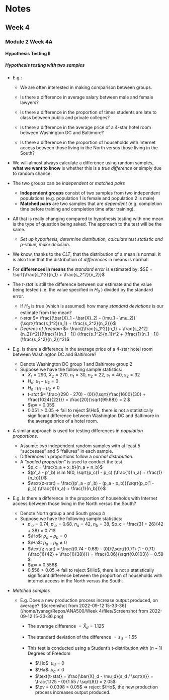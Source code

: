 $$
\newcommand{\pr}{\text{I\kern-0.15em P}}
\newcommand{\Ha}{H_a}
\newcommand{\Ho}{H_0}
\newcommand{\pv}{\text{p-value}}
$$


# Notes

## Week 4
### Module 2 Week 4A
#### Hypothesis Testing II
##### Hypothesis testing with two samples
- E.g.:

    - We are often interested in making comparison between groups.

    - Is there a difference in average salary between male and female lawyers?

    - Is there a difference in the proportion of times students are late to class
      between public and private colleges?

    - Is there a difference in the average price of a 4-star hotel room between
      Washington DC and Baltimore?

    - Is there a difference in the proportion of households with Internet access
      between those living in the North versus those living in the South?

- We will almost always calculate a difference using random samples, **what
  we want to know** is whether this is a *true difference* or simply due to random chance. 

  

- The two groups can be *independent* or *matched pairs*

  - **Independent groups** consist of two samples from two independent
  populations (e.g. population 1 is female and population 2 is male)
  - **Matched pairs** are two samples that are *dependent* (e.g. completion time
    before training and completion time after training).

- All that is really changing compared to hypothesis testing with one
  mean is the type of question being asked. The approach to the test
  will be the same.

  - *Set up hypothesis, determine distribution, calculate test statistic and p-value,*
  *make decision*.

  

- We know, thanks to the *CLT*, that the distribution of a mean is normal. It is also true that
  the distribution of *differences* in means is normal.

- For **differences in means** the *standard error* is estimated by: $SE = \sqrt{\frac{s_1^2}{n_1} + \frac{s_2^2}{n_2}}$

- The *t-stat* is still the difference between our estimate and the value being tested (i.e. the value specified in $H_0$ ) divided by the standard error.
  - If $H_0$ is true (which is assumed) how many *standard deviations* is our estimate from the mean?
  - *t-stat* $= \frac{(\bar{X}_1 - \bar{X}_2) - (\mu_1 - \mu_2)}{\sqrt{\frac{s_1^2}{n_1} + \frac{s_2^2}{n_2}}}$ 
  - *Degrees of freedom* $= \frac{(\frac{s_1^2}{n_1} + \frac{s_2^2}{n_2})^2}{(\frac{1}{n_1 - 1}) (\frac{s_1^2}{n_1})^2 + (\frac{1}{n_1 - 1}) (\frac{s_2^2}{n_2})^2}$ 

  

- E.g. Is there a difference in the average price of a 4-star hotel room between Washington DC and Baltimore? 

  - Denote Washington DC group 1 and Baltimore group 2
  - Suppose we have the following sample statistics: 
    - $\bar{X}_1 = 290$, $\bar{X}_2 = 270$, $n_1 = 30$, $n_2 = 22$, $s_1 = 40$, $s_2 = 32$ 
    - $H_o$: $\mu_1 - \mu_2 = 0$ 
    - $H_a$ : $\mu_1 - \mu_2 \neq 0$ 
    - *t-stat* $= \frac{(290 - 270) - (0)}{\sqrt{\frac{1600}{30} + \frac{1024}{22}}} = \frac{20}{\sqrt{99.88}} = 2 $
    - $\pv = 0.05$ 
    - $0.051 > 0.05$ => fail to reject $\Ho$, there is not a statistically significant difference between Washington DC and Baltimore in the average price of a hotel room. 

  

- A similar approach is used for testing differences in *population proportions*. 

    - Assume: two independent random samples with at least 5 “successes” and 5 “failures” in each sample. 
    - Differences in proportions follow a *normal distribution*. 
    - A *”pooled proportion”* is used to conduct the test.
        - $p_c = \frac{x_a + x_b}{n_a + n_b}$
        - $(p'_a - p'_b) \sim N(0, \sqrt{p_c(1 - p_c) (\frac{1}{n_a} + \frac{1}{n_b})})$
        - $\text{z-stat} = \frac{(p'_a - p'_b) - (p_a - p_b)}{\sqrt{p_c(1 - p_c) (\frac{1}{n_a} + \frac{1}{n_b})}}$


- E.g. Is there a difference in the proportion of households with Internet access between those living in the North versus the South? 
    - Denote North group a and South group $b$
    - Suppose we have the following sample statistics: 
        - $p'_a = 0.74$, $p'_b = 0.68$, $n_a = 42$, $n_b = 38$, $p_c = \frac{31 + 26}{42 + 38} = 0.71$ 
        - $\Ho$: $p_a  - p_b= 0$
        - $\Ha$: $p_a  - p_b \neq 0$
        - $\text{z-stat} = \frac{(0.74 - 0.68) - (0)}{\sqrt{(0.71) (1 - 0.71) (\frac{1}{42} + \frac{1}{38})}} = \frac{0.06}{\sqrt{0.0103}} = 0.59 $
        - $\pv = 0.556$
        - $0.556 > 0.05$ => fail to reject $\Ho$, there is not a statistically significant difference between the proportion of households with internet access in the North versus the South. 

- *Matched samples*
    
    - E.g. Does a new production process increase output produced, on average? 
      ![Screenshot from 2022-09-12 15-33-36](/home/tyansg/Repos/ANA500/Week 4/files/Screenshot from 2022-09-12 15-33-36.png)
    
      - The average difference $= \bar{X}_d = 1.125$
    
      - The standard deviation of the difference $= s_d = 1.55$ 
    
      - This test is conducted using a Student’s t-distribution with $(n − 1)$ Degrees of Freedom
          - $\Ho$: $\mu_d = 0$ 
          - $\Ha$: $\mu_d > 0$ 
          - $\text{t-stat} = \frac{\bar{X}_d - \mu_d}{s_d / \sqrt{n}} = \frac{1.125 - 0}{1.55 / \sqrt{8}} = 2.05$
          - $\pv = 0.0398 < 0.05$ =>  reject $\Ho$, the new production process increases output produced. 
